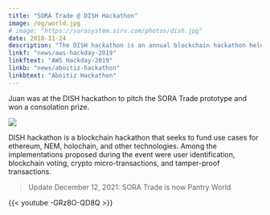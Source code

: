 ```yaml
---
title: "SORA Trade @ DISH Hackathon"
image: /og/world.jpg
# image: "https://sorasystem.sirv.com/photos/dish.jpg"
date: 2018-11-24
description: "The DISH hackathon is an annual blockchain hackathon held in Makati"
linkf: "news/aws-hackday-2019"
linkftext: "AWS Hackday-2019"
linkb: "news/aboitiz-hackathon"
linkbtext: "Aboitiz Hackathon"
---
```


Juan was at the DISH hackathon to pitch the SORA Trade prototype and won a consolation prize. 

![](https://sorasystem.sirv.com/photos/dish.jpg)

DISH hackathon is a blockchain hackathon that seeks to fund use cases for ethereum, NEM, holochain, and other technologies. Among the implementations proposed during the event were user identification, blockchain voting, crypto micro-transactions, and tamper-proof transactions.


> Update December 12, 2021: SORA Trade is now Pantry World

<!-- {{< youtube zZQnx0YGWyk >}} -->

{{< youtube -GRz8O-QD8Q >}}

